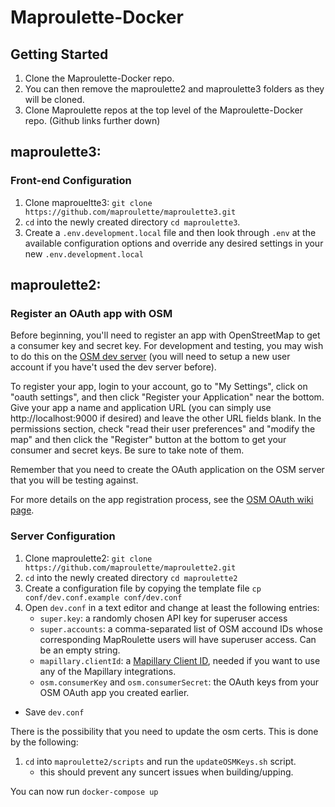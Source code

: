 # Maproulette-Docker

## Getting Started
1. Clone the Maproulette-Docker repo.
2. You can then remove the maproulette2 and maproulette3 folders as they will be cloned.
3. Clone Maproulette repos at the top level of the Maproulette-Docker repo. (Github links further down)

## maproulette3:
### Front-end Configuration
1. Clone maproueltte3: `git clone https://github.com/maproulette/maproulette3.git`
2. `cd` into the newly created directory `cd maproulette3`.
3. Create a `.env.development.local` file and then look through `.env` at the
   available configuration options and override any desired settings in your
   new `.env.development.local`
  
## maproulette2:
### Register an OAuth app with OSM

Before beginning, you'll need to register an app with OpenStreetMap to get a consumer key and secret key. For development and testing, you may wish to do this on the [OSM dev server](http://master.apis.dev.openstreetmap.org) (you will need to setup a new user account if you have't used the dev server before).

To register your app, login to your account, go to "My Settings", click on "oauth settings", and then click "Register your Application" near the bottom. Give your app a name and application URL (you can simply use http://localhost:9000 if desired) and leave the other URL fields blank. In the permissions section, check "read their user preferences" and "modify the map" and then click the "Register" button at the bottom to get your consumer and secret keys. Be sure to take note of them.

Remember that you need to create the OAuth application on the OSM server that you will be testing against.

For more details on the app registration process, see the [OSM OAuth wiki page](http://wiki.openstreetmap.org/wiki/OAuth).

### Server Configuration

1. Clone maproulette2: `git clone https://github.com/maproulette/maproulette2.git`
2. `cd` into the newly created directory `cd maproulette2`
3. Create a configuration file by copying the template file `cp conf/dev.conf.example conf/dev.conf`
4. Open `dev.conf` in a text editor and change at least the following entries:
    * `super.key`: a randomly chosen API key for superuser access
    * `super.accounts`: a comma-separated list of OSM accound IDs whose corresponding MapRoulette users will have superuser access. Can be an empty string.
    * `mapillary.clientId`: a [Mapillary Client ID](https://www.mapillary.com/dashboard/developers), needed if you want to use any of the Mapillary integrations.
    * `osm.consumerKey` and `osm.consumerSecret`: the OAuth keys from your OSM OAuth app you created earlier.
* Save `dev.conf`

There is the possibility that you need to update the osm certs. This is done by the following:
1. `cd` into `maproulette2/scripts` and run the `updateOSMKeys.sh` script.
    * this should prevent any suncert issues when building/upping.
    
You can now run `docker-compose up`
